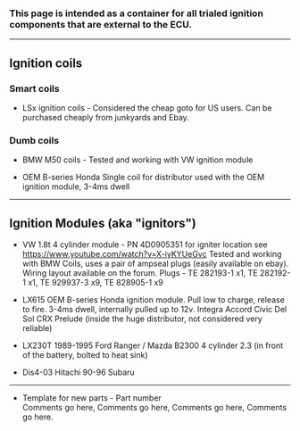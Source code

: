 ### This page is intended as a container for all trialed ignition components that are external to the ECU. 

---

## Ignition coils 
### Smart coils
* LSx ignition coils - Considered the cheap goto for US users. Can be purchased cheaply from junkyards and Ebay.

### Dumb coils
* BMW M50 coils - Tested and working with VW ignition module

* OEM B-series Honda Single coil for distributor used with the OEM ignition module, 3-4ms dwell

---

## Ignition Modules (aka "ignitors")
* VW 1.8t 4 cylinder module - PN 4D0905351  for igniter location see https://www.youtube.com/watch?v=X-iyKYUeGvc
Tested and working with BMW Coils, uses a pair of ampseal plugs (easily available on ebay). Wiring layout available on the forum. 
Plugs - TE 282193-1 x1, TE 282192-1 x1, TE 929937-3 x9, TE 828905-1 x9

* LX615 OEM B-series Honda ignition module. Pull low to charge, release to fire. 3-4ms dwell, internally pulled up to 12v. Integra Accord Civic Del Sol CRX Prelude (inside the huge distributor, not considered very reliable)

* LX230T 1989-1995 Ford Ranger / Mazda	B2300 4 cylinder 2.3 (in front of the battery, bolted to heat sink)

* Dis4-03 Hitachi 90-96 Subaru 

---

* Template for new parts - Part number  
Comments go here, Comments go here, Comments go here, Comments go here.